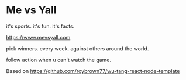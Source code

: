 # Me vs Yall

it's sports.  it's fun.  it's facts.

https://www.mevsyall.com

pick winners.  every week.  against others around the world.

follow action when u can't watch the game.

Based on https://github.com/roybrown77/wu-tang-react-node-template

